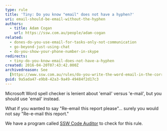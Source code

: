 ```yaml
---
type: rule
title: 'Tiny: Do you know "email" does not have a hyphen?'
uri: email-should-be-email-without-the-hyphen
authors:
  - title: Adam Cogan
    url: https://ssw.com.au/people/adam-cogan
related:
  - dones-do-you-use-email-for-tasks-only-not-communication
  - go-beyond-just-using-chat
  - do-you-show-your-phone-number-in-skype
redirects:
  - tiny-do-you-know-email-does-not-have-a-hyphen
created: 2016-04-20T07:43:42.000Z
archivedreason: See
  [https://www.ssw.com.au/rules/do-you-write-the-word-email-in-the-correct-format](/do-you-write-the-word-email-in-the-correct-format)
guid: 9a5ada47-e9b8-42a3-9a49-49484f2d17c3
---
```


Microsoft Word spell checker is lenient about 'email' versus 'e-mail', but you should use 'email' instead.

What if you wanted to say "Re-email this report please"... surely you would not say "Re-e-mail this report."


We have a program called [SSW Code Auditor](https&#58;//www.ssw.com.au/ssw/CodeAuditor/Rules.aspx#Email) to check for this rule.

<!--endintro-->
